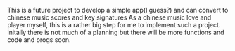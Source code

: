 This is a future project to develop a simple app(I guess?) and can convert to chinese music scores and key signatures
As a chinese music love and player myself, this is a rather big step for me to implement such a project.
initally there is not much of a planning but there will be more functions and code and progs soon.
